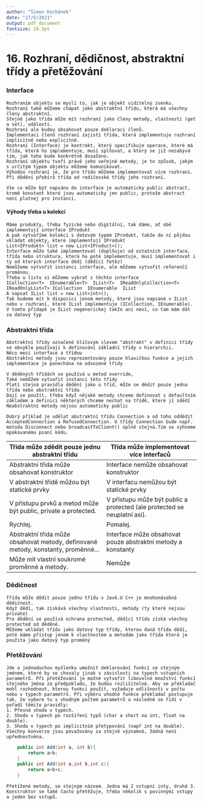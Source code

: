 ```yaml
---
author: "Šimon Kochánek"
date: "27/5/2021"
output: pdf_document
fontsize: 10.5pt
---
```


<style type="text/css">
  body{
    font-size: 10.5pt;
  }
</style>

# 16. Rozhraní, dědičnost, abstraktní třídy a přetěžování

### Interface

    Rozhraním objektu se myslí to, jak je objekt viditelný zvenku.
    Rozhraní také můžeme chápat jako abstraktní třídu, která má všechny členy abstraktní.
    Stejně jako třída může mít rozhraní jako členy metody, vlastnosti (get a set), události.
    Rozhraní ale budou obsahovat pouze deklaraci členů. 
    Implementaci členů rozhraní zajistí třída, která implementuje rozhraní implicitně nebo explicitně.
    Rozhraní (Interface) je kontrakt, který specifikuje operace, které má třída, která ho implementuje, musí splňovat, a který se již nezabývá tím, jak toho bude konkrétně dosaženo. 
    Rozhraní objektu tvoří právě jeho veřejné metody, je to způsob, jakým s určitým typem objektu můžeme komunikovat. 
    Výhodou rozhraní je, že pro třídu můžeme implementovat více rozhraní. Při dědění přebírá třída od rodičovské třídy jeho rozhraní.

    Vše co může být napsáno do interface je automaticky public abstract, kromě konstant které jsou automaticky jen public, protože abstract není platnej pro instanci.

#### Výhody třeba u kolekcí

    Máme produkty, třeba fyzické nebo digitální, tak dáme, ať obě implementují interface IProdukt
    A pak vytvoříme kolekci s datovým typem IProdukt, takže do ní půjdou vkládat objekty, které implementují IProdukt
    List<IProdukt> list = new List<IProduct>();
    Interface může také implementovat (doplňuje) od ostatních interface, třída nebo struktura, která ho poté implementuje, musí implementovat i ty od kterých interface dědí (dědící řetěz)
    Nemůžeme vytvořit instanci interface, ale můžeme vytvořit referenčí proměnou. 
    Třeba u listu si můžeme vybrat z těchto interface
    ICollection<T>  IEnumerable<T>  IList<T>  IReadOnlyCollection<T>  IReadOnlyList<T> ICollection  IEnumerable  IList
    A napsat IList list = new List<int>();
    Tak budeme mít k dispozici jenom metody, které jsou napsané v IList nebo v rozhraní, které IList implementuje (ICollection, IEnumerable). V tomto přídapě je IList negenerickej takže ani neví, co tam mám dát za datový typ

### Abstraktní třída

    Abstraktní třídy označené klíčovým slovem "abstrakt" v definici třídy se obvykle používají k definování základní třídy v hierarchii. 
    Něco mezi interface a třídou
    Abstraktní metody jsou reprezentovány pouze hlavičkou funkce a jejich implementace je ponechána na odvozené třídy

    V děděných třídách se používá u metod override,
    Také nemůžem vytvořit instanci této třídy
    Platí stejná pravidla dědění jako u tříd, může se dědit pouze jedna třída nebo abstraktní třída
    Dají se použít, třeba když nějaké metody chceme definovat s defaultním základem a definici některých chceme nechat na třídě, které jí zdědí
    Neabstraktní metody nejsou automaticky public

    Dobrý příklad je udělat abstraktní třídu Connection a od toho oddědit AcceptedConnection a RefusedConnection. U třídy Connection bude např. metoda Disconnect nebo broadcastToClient() úplně stejná.Tím se vyhneme opakovanému psaní kódu.


| Třída může zdědit pouze jednu abstraktní třídu | Třída může implementovat více interfaců |
|-|-|
| Abstraktní třída může obsahovat konstruktor | Interface nemůže obsahovat konstruktor |
| V abstraktní třídě můžou být statické prvky | V interfacu nemůžou být statické prvky |
| V přístupu prvků a metod může být public, private a protected. | V přístupu může být public a protected (ale protected se neuplatní asi). |
| Rychlej. | Pomalej. |
| Abstraktní třída může obsahovat metody, definované metody, konstanty, proměnné… | Interface může obsahovat pouze abstraktní metody a konstanty |
| Může mít vlastní soukromé proměnné a metody. | Nemůže |

### Dědičnost

    Třída může dědit pouze jednu třídu v Javě.U C++ je mnohonásobná dědičnost.
    Když dědí, tak získává všechny vlastnosti, metody (ty které nejsou private)
    Pro dědění se používá ochrana protected, dědící třída získá všechny protected od děděné.
    Můžeme ukládat třídu jako datový typ třídy, kterou daná třída dědí, poté máme přístup jenom k vlastnostem a metodám jako třída která je použita jako datový typ proměný

### Přetěžování

    Jde o jednoduchou myšlenku umožnit deklarování funkcí se stejným jménem, které by se chovaly jinak v závislosti na typech vstupních parametrů. Při přetěžování je možné vytvořit libovolné množství funkcí stejného jména za předpokladu, že budou rozlišitelné. Aby se překladač mohl rozhodnout, kterou funkci použít, vyžaduje odlišnosti v počtu nebo v typech parametrů. Při výběru vhodné funkce překladač postupuje tak, že vybere tu s vhodným počtem parametrů a následně se řídí v pořadí těmito pravidly:
    1. Přesná shoda v typech.
    2. Shoda v typech po rozšíření typů (char a short na int, float na double).
    3. Shoda v typech po implicitním přetypování (např int na double). Všechny konverze jsou považovány za stejně významné, žádná není upřednostněna.

```java
    public int Add(int a, int b){
        return a+b;
    }
    public int Add(int a,int b,int c){
        return a+b+c;
    }
```
    Přetížené metody, se stejným názvem. Jedna má 2 vstupní inty, druhá 3.
    Konstruktor se také často přetěžuje, třeba několik s povinnými vstupy a jeden bez vstupů.


